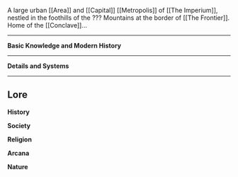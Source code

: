 A large urban [[Area]] and [[Capital]] [[Metropolis]] of [[The Imperium]], nestled in the foothills of the ??? Mountains at the border of [[The Frontier]]. Home of the [[Conclave]]...

----
**Basic Knowledge and Modern History**


---
**Details and Systems**


----
**Lore** 
---
**History**


**Society**


**Religion**


**Arcana**


**Nature**
